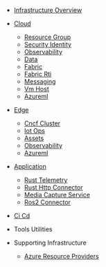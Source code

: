<!-- markdownlint-disable MD041 -->
<!-- infrastructure Section Sidebar -->
<!-- Generated on: 2025-10-05 03:20:10 UTC -->

- [Infrastructure Overview](src/README.md)

- [Cloud](src/000-cloud/README.md)
  - [Resource Group](src/000-cloud/000-resource-group/README.md)
  - [Security Identity](src/000-cloud/010-security-identity/README.md)
  - [Observability](src/000-cloud/020-observability/README.md)
  - [Data](src/000-cloud/030-data/README.md)
  - [Fabric](src/000-cloud/031-fabric/README.md)
  - [Fabric Rti](src/000-cloud/032-fabric-rti/README.md)
  - [Messaging](src/000-cloud/040-messaging/README.md)
  - [Vm Host](src/000-cloud/051-vm-host/README.md)
  - [Azureml](src/000-cloud/080-azureml/README.md)

- [Edge](src/100-edge/README.md)
  - [Cncf Cluster](src/100-edge/100-cncf-cluster/README.md)
  - [Iot Ops](src/100-edge/110-iot-ops/README.md)
  - [Assets](src/100-edge/111-assets/README.md)
  - [Observability](src/100-edge/120-observability/README.md)
  - [Azureml](src/100-edge/140-azureml/README.md)

- [Application](src/500-application/README.md)
  - [Rust Telemetry](src/500-application/501-rust-telemetry/README.md)
  - [Rust Http Connector](src/500-application/502-rust-http-connector/README.md)
  - [Media Capture Service](src/500-application/503-media-capture-service/README.md)
  - [Ros2 Connector](src/500-application/506-ros2-connector/README.md)

- [Ci Cd](src/501-ci-cd/README.md)

- Tools Utilities

- Supporting Infrastructure
  - [Azure Resource Providers](src/azure-resource-providers/README.md)
